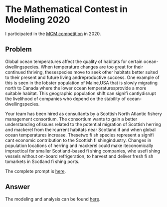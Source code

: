 # The Mathematical Contest in Modeling 2020
I participated in the [MCM competition](https://www.comap.com/undergraduate/contests/mcm/) in 2020.

## Problem
Global ocean temperatures affect the quality of habitats for certain ocean-dwellingspecies. When temperature changes are too great for their continued thriving, thesespecies move to seek other habitats better suited to their present and future living andreproductive success. One example of this is seen in the lobster population of Maine,USA that is slowly migrating north to Canada where the lower ocean temperaturesprovide a more suitable habitat. This geographic population shift can signifi cantlydisrupt the livelihood of companies who depend on the stability of ocean-dwellingspecies. 

Your team has been hired as consultants by a Scottish North Atlantic fishery management consortium. The consortium wants to gain a better understanding ofissues related to the potential migration of Scottish herring and mackerel from theircurrent habitats near Scotland if and when global ocean temperatures increase. Thesetwo fi sh species represent a signifi cant economic contribution to the Scottish fi shingindustry. Changes in population locations of herring and mackerel could make iteconomically impractical for smaller Scotland-based fi shing companies, who usefi shing vessels without on-board refrigeration, to harvest and deliver fresh fi sh tomarkets in Scotland fi shing ports.

The complete prompt is [here](https://github.com/ridhika123/The-Mathematical-Contest-in-Modeling-2020/blob/main/Prompt.pdf).

## Answer
The modeling and analysis can be found [here](https://github.com/ridhika123/The-Mathematical-Contest-in-Modeling-2020/blob/main/Response.pdf).
